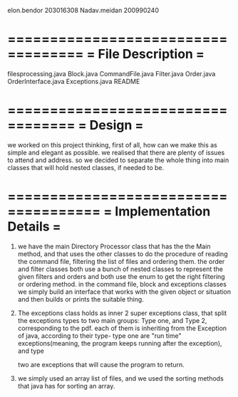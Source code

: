 elon.bendor
203016308
Nadav.meidan
200990240

===================================
= File Description =
===================================
filesprocessing.java
Block.java
CommandFile.java
Filter.java
Order.java
OrderInterface.java
Exceptions.java
README

==================================
= Design =
==================================

we worked on this project thinking, first of all, how can we make this as simple and elegant as possible.
we realised that there are plenty of issues to attend and address. so we decided to separate the whole thing
into main classes that will hold nested classes, if needed to be.

=====================================
= Implementation Details =
=====================================

1. we have the main Directory Processor class that has the the Main method, and that uses the other classes
to do the procedure of reading the command file, filtering the list of files and ordering them.
the order and filter classes both use a bunch of nested classes to represent the given filters and orders
and both use the enum to get the right filtering or ordering method.
in the command file, block and exceptions classes we simply build an interface that works with the given
object or situation and then builds or prints the suitable thing.

2. The exceptions class holds as inner 2 super exceptions class, that split the exceptions types to two main groups:
     Type one, and Type 2, corresponding to the pdf. each of them is inheriting from the Exception of java, according
     to their type- type one are "run time" exceptions(meaning, the program keeps running after the exception), and type

     two are exceptions that will cause the program to return.

3. we simply used an array list of files, and we used the sorting methods that java has
for sorting an array.


